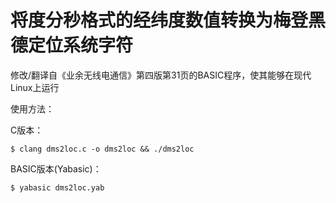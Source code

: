 # 将度分秒格式的经纬度数值转换为梅登黑德定位系统字符
  
修改/翻译自《业余无线电通信》第四版第31页的BASIC程序，使其能够在现代Linux上运行

使用方法：

C版本：

`$ clang dms2loc.c -o dms2loc && ./dms2loc`

BASIC版本(Yabasic)：

`$ yabasic dms2loc.yab`

